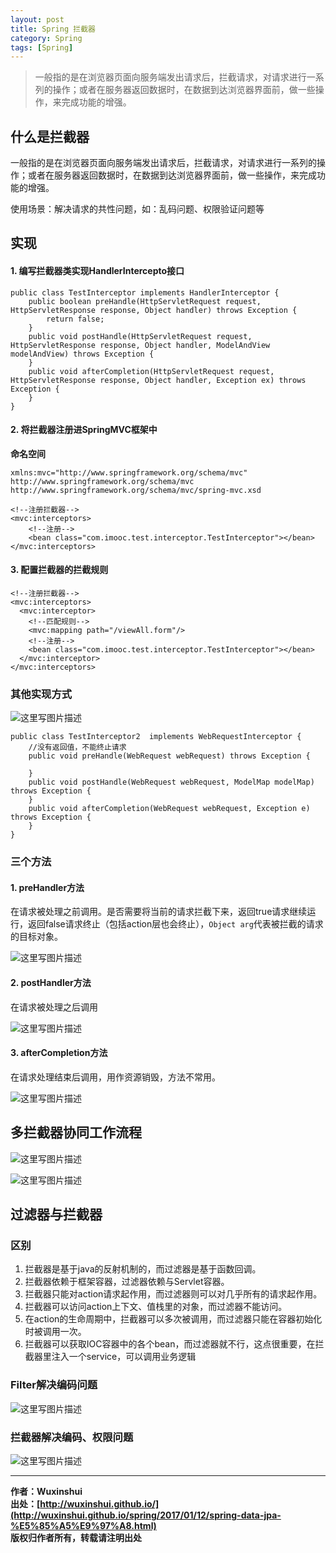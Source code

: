 ```yaml
---
layout: post
title: Spring 拦截器
category: Spring 
tags: [Spring]
---
```


>一般指的是在浏览器页面向服务端发出请求后，拦截请求，对请求进行一系列的操作；或者在服务器返回数据时，在数据到达浏览器界面前，做一些操作，来完成功能的增强。


## 什么是拦截器

一般指的是在浏览器页面向服务端发出请求后，拦截请求，对请求进行一系列的操作；或者在服务器返回数据时，在数据到达浏览器界面前，做一些操作，来完成功能的增强。

使用场景：解决请求的共性问题，如：乱码问题、权限验证问题等

## 实现
#### 1. 编写拦截器类实现HandlerIntercepto接口

```
public class TestInterceptor implements HandlerInterceptor {
    public boolean preHandle(HttpServletRequest request, HttpServletResponse response, Object handler) throws Exception {
        return false;
    }
    public void postHandle(HttpServletRequest request, HttpServletResponse response, Object handler, ModelAndView modelAndView) throws Exception {
    }
    public void afterCompletion(HttpServletRequest request, HttpServletResponse response, Object handler, Exception ex) throws Exception {
    }
}
```

#### 2. 将拦截器注册进SpringMVC框架中

**命名空间**
```
xmlns:mvc="http://www.springframework.org/schema/mvc"
http://www.springframework.org/schema/mvc
http://www.springframework.org/schema/mvc/spring-mvc.xsd
```
```
<!--注册拦截器-->
<mvc:interceptors>
    <!--注册-->
    <bean class="com.imooc.test.interceptor.TestInterceptor"></bean>
</mvc:interceptors>
```

#### 3. 配置拦截器的拦截规则
```
<!--注册拦截器-->
<mvc:interceptors>
  <mvc:interceptor>
    <!--匹配规则-->
    <mvc:mapping path="/viewAll.form"/>
    <!--注册-->
    <bean class="com.imooc.test.interceptor.TestInterceptor"></bean>
  </mvc:interceptor>
</mvc:interceptors>
```

### 其他实现方式

![这里写图片描述](http://img.blog.csdn.net/20170110154015180?watermark/2/text/aHR0cDovL2Jsb2cuY3Nkbi5uZXQvUmlja3lJVA==/font/5a6L5L2T/fontsize/400/fill/I0JBQkFCMA==/dissolve/70/gravity/SouthEast)

```
public class TestInterceptor2  implements WebRequestInterceptor {
	//没有返回值，不能终止请求
    public void preHandle(WebRequest webRequest) throws Exception {
        
    }
    public void postHandle(WebRequest webRequest, ModelMap modelMap) throws Exception {
    }
    public void afterCompletion(WebRequest webRequest, Exception e) throws Exception {
    }
}
```

### 三个方法

#### 1. preHandler方法
在请求被处理之前调用。是否需要将当前的请求拦截下来，返回true请求继续运行，返回false请求终止（包括action层也会终止），`Object arg`代表被拦截的请求的目标对象。

![这里写图片描述](http://img.blog.csdn.net/20170110154344041?watermark/2/text/aHR0cDovL2Jsb2cuY3Nkbi5uZXQvUmlja3lJVA==/font/5a6L5L2T/fontsize/400/fill/I0JBQkFCMA==/dissolve/70/gravity/SouthEast)

#### 2. postHandler方法

在请求被处理之后调用

![这里写图片描述](http://img.blog.csdn.net/20170110154501152?watermark/2/text/aHR0cDovL2Jsb2cuY3Nkbi5uZXQvUmlja3lJVA==/font/5a6L5L2T/fontsize/400/fill/I0JBQkFCMA==/dissolve/70/gravity/SouthEast)

#### 3. afterCompletion方法
在请求处理结束后调用，用作资源销毁，方法不常用。

![这里写图片描述](http://img.blog.csdn.net/20170110172518776?watermark/2/text/aHR0cDovL2Jsb2cuY3Nkbi5uZXQvUmlja3lJVA==/font/5a6L5L2T/fontsize/400/fill/I0JBQkFCMA==/dissolve/70/gravity/SouthEast)

## 多拦截器协同工作流程

![这里写图片描述](http://img.blog.csdn.net/20170110161733026?watermark/2/text/aHR0cDovL2Jsb2cuY3Nkbi5uZXQvUmlja3lJVA==/font/5a6L5L2T/fontsize/400/fill/I0JBQkFCMA==/dissolve/70/gravity/SouthEast)

![这里写图片描述](http://img.blog.csdn.net/20170110161743479?watermark/2/text/aHR0cDovL2Jsb2cuY3Nkbi5uZXQvUmlja3lJVA==/font/5a6L5L2T/fontsize/400/fill/I0JBQkFCMA==/dissolve/70/gravity/SouthEast)


## 过滤器与拦截器
### 区别
1. 拦截器是基于java的反射机制的，而过滤器是基于函数回调。
2. 拦截器依赖于框架容器，过滤器依赖与Servlet容器。
3. 拦截器只能对action请求起作用，而过滤器则可以对几乎所有的请求起作用。
4. 拦截器可以访问action上下文、值栈里的对象，而过滤器不能访问。
5. 在action的生命周期中，拦截器可以多次被调用，而过滤器只能在容器初始化时被调用一次。
6. 拦截器可以获取IOC容器中的各个bean，而过滤器就不行，这点很重要，在拦截器里注入一个service，可以调用业务逻辑


### Filter解决编码问题
![这里写图片描述](http://img.blog.csdn.net/20170110155554558?watermark/2/text/aHR0cDovL2Jsb2cuY3Nkbi5uZXQvUmlja3lJVA==/font/5a6L5L2T/fontsize/400/fill/I0JBQkFCMA==/dissolve/70/gravity/SouthEast)

### 拦截器解决编码、权限问题
![这里写图片描述](http://img.blog.csdn.net/20170110155736701?watermark/2/text/aHR0cDovL2Jsb2cuY3Nkbi5uZXQvUmlja3lJVA==/font/5a6L5L2T/fontsize/400/fill/I0JBQkFCMA==/dissolve/70/gravity/SouthEast)

---
**作者：Wuxinshui**  
**出处：[http://wuxinshui.github.io/](http://wuxinshui.github.io/spring/2017/01/12/spring-data-jpa-%E5%85%A5%E9%97%A8.html)**      
**版权归作者所有，转载请注明出处** 